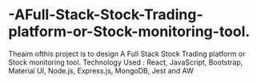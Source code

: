 # -AFull-Stack-Stock-Trading-platform-or-Stock-monitoring-tool.
 Theaim ofthis project is to design A Full Stack Stock Trading platform or Stock monitoring tool.   Technology Used : React, JavaScript, Bootstrap, Material UI, Node.js, Express.js, MongoDB, Jest and AW
